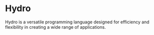 # Hydro
Hydro is a versatile programming language designed for efficiency and flexibility in creating a wide range of applications.
